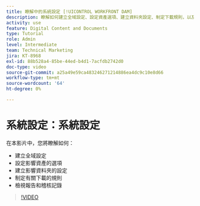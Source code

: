 ```yaml
---
title: 瞭解中的系統設定 [!UICONTROL WORKFRONT DAM]
description: 瞭解如何建立全域設定、設定資產選項、建立資料夾設定、制定下載規則，以及檢視報告和稽核記錄 [!UICONTROL WORKFRONT DAM].
activity: use
feature: Digital Content and Documents
type: Tutorial
role: Admin
level: Intermediate
team: Technical Marketing
jira: KT-8968
exl-id: 88b528a4-85be-44ed-b4d1-7acfdb2742d0
doc-type: video
source-git-commit: a25a49e59ca483246271214886ea4dc9c10e8d66
workflow-type: tm+mt
source-wordcount: '64'
ht-degree: 0%

---
```


# 系統設定：系統設定

在本影片中，您將瞭解如何：

* 建立全域設定
* 設定影響資產的選項
* 建立影響資料夾的設定
* 制定有關下載的規則
* 檢視報告和稽核記錄

>[!VIDEO](https://video.tv.adobe.com/v/335231/?quality=12&learn=on)
